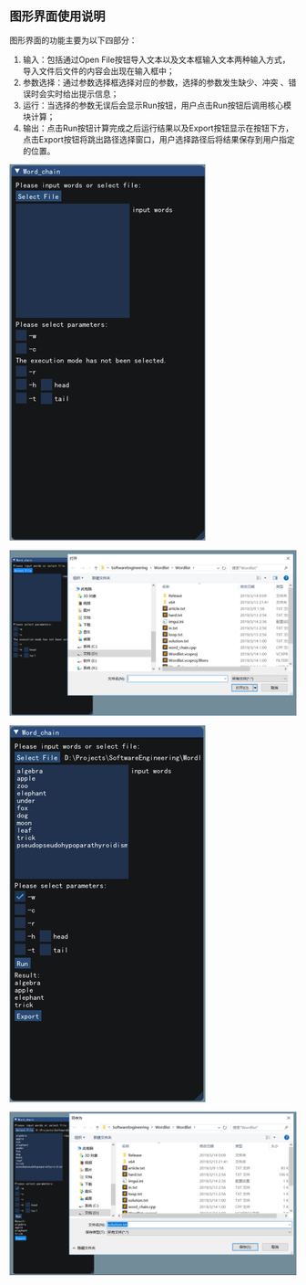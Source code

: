 ## 图形界面使用说明

图形界面的功能主要为以下四部分：

1. 输入：包括通过Open File按钮导入文本以及文本框输入文本两种输入方式，导入文件后文件的内容会出现在输入框中；
2. 参数选择：通过参数选择框选择对应的参数，选择的参数发生缺少、冲突 、错误时会实时给出提示信息；
3. 运行：当选择的参数无误后会显示Run按钮，用户点击Run按钮后调用核心模块计算；
4. 输出：点击Run按钮计算完成之后运行结果以及Export按钮显示在按钮下方，点击Export按钮将跳出路径选择窗口，用户选择路径后将结果保存到用户指定的位置。

![1552491609081](../docs/1552491609081.png)



![1552497213733](../docs/1552497213733.png)



![1552494149224](../docs/1552494149224.png)



![1552497309368](../docs/1552497309368.png)